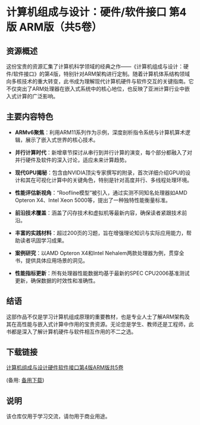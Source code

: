 # 计算机组成与设计：硬件/软件接口 第4版 ARM版（共5卷）

## 资源概述

这份宝贵的资源汇集了计算机科学领域的经典之作——《计算机组成与设计：硬件/软件接口》的第4版，特别针对ARM架构进行定制。随着计算机体系结构领域向多核技术的重大转变，此书成为理解现代计算机硬件与软件交互的关键指南。它不仅突出了ARM处理器在嵌入式系统中的核心地位，也反映了亚洲计算行业中嵌入式计算的广泛影响。

## 主要内容特色

- **ARMv6聚焦**：利用ARM11系列作为示例，深度剖析指令系统与计算机算术逻辑，展示了嵌入式世界的核心技术。
  
- **并行计算时代**：新增章节探讨从串行到并行计算的演变，每个部分都融入了对并行硬件及软件的深入讨论，适应未来计算趋势。

- **现代GPU揭秘**：包含由NVIDIA顶尖专家撰写的附录，首次详细介绍GPU的设计和其在可视化计算中的关键角色，特别是针对高度并行、多线程处理环境。

- **性能评估新视角**：“Roofline模型”被引入，通过实测不同知名处理器如AMD Opteron X4、Intel Xeon 5000等，提出了一种独特性能衡量标准。

- **前沿技术覆盖**：涵盖了闪存技术和虚拟机等最新内容，确保读者紧跟技术前沿。

- **丰富的实践材料**：超过200页的习题，旨在增强理论知识与实际应用能力，帮助读者巩固学习成果。

- **案例研究**：以AMD Opteron X4和Intel Nehalem两款处理器为例，贯穿全书，提供具体应用场景的洞见。

- **性能指标更新**：所有处理器性能数据均基于最新的SPEC CPU2006基准测试更新，确保数据的时效性和准确性。

## 结语

这部作品不仅是学习计算机组成原理的重要教材，也是专业人士了解ARM架构及其在高性能与嵌入式计算中作用的宝贵资源。无论您是学生、教师还是工程师，此书都是深入了解计算机硬件与软件相互作用的不二之选。

## 下载链接
[计算机组成与设计硬件软件接口第4版ARM版共5卷](https://pan.quark.cn/s/32b084ba8f09) 

(备用: [备用下载](https://pan.baidu.com/s/1HY_Bl8gsMcLf5Fibci0qxw?pwd=1234))

## 说明

该仓库仅用于学习交流，请勿用于商业用途。
